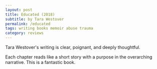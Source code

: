 ```yaml
---
layout: post
title: Educated (2018)
subtitle: by Tara Westover
permalink: /educated
tags: writing books memoir abuse trauma
category: reviews
---
```


Tara Westover's writing is clear, poignant, and deeply thoughtful.
<!--more-->
Each chapter reads like a short story with a purpose in the overarching narrative.
This is a fantastic book.
